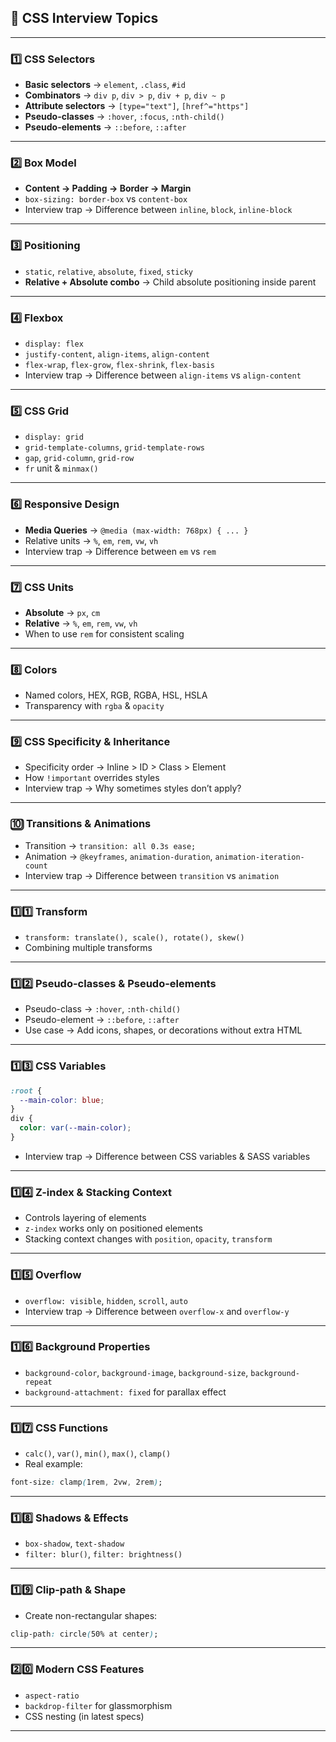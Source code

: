 ## 📌 **CSS Interview Topics**

---

### **1️⃣ CSS Selectors**

* **Basic selectors** → `element`, `.class`, `#id`
* **Combinators** → `div p`, `div > p`, `div + p`, `div ~ p`
* **Attribute selectors** → `[type="text"]`, `[href^="https"]`
* **Pseudo-classes** → `:hover`, `:focus`, `:nth-child()`
* **Pseudo-elements** → `::before`, `::after`

---

### **2️⃣ Box Model**

* **Content → Padding → Border → Margin**
* `box-sizing: border-box` vs `content-box`
* Interview trap → Difference between `inline`, `block`, `inline-block`

---

### **3️⃣ Positioning**

* `static`, `relative`, `absolute`, `fixed`, `sticky`
* **Relative + Absolute combo** → Child absolute positioning inside parent

---

### **4️⃣ Flexbox**

* `display: flex`
* `justify-content`, `align-items`, `align-content`
* `flex-wrap`, `flex-grow`, `flex-shrink`, `flex-basis`
* Interview trap → Difference between `align-items` vs `align-content`

---

### **5️⃣ CSS Grid**

* `display: grid`
* `grid-template-columns`, `grid-template-rows`
* `gap`, `grid-column`, `grid-row`
* `fr` unit & `minmax()`

---

### **6️⃣ Responsive Design**

* **Media Queries** → `@media (max-width: 768px) { ... }`
* Relative units → `%`, `em`, `rem`, `vw`, `vh`
* Interview trap → Difference between `em` vs `rem`

---

### **7️⃣ CSS Units**

* **Absolute** → `px`, `cm`
* **Relative** → `%`, `em`, `rem`, `vw`, `vh`
* When to use `rem` for consistent scaling

---

### **8️⃣ Colors**

* Named colors, HEX, RGB, RGBA, HSL, HSLA
* Transparency with `rgba` & `opacity`

---

### **9️⃣ CSS Specificity & Inheritance**

* Specificity order → Inline > ID > Class > Element
* How `!important` overrides styles
* Interview trap → Why sometimes styles don’t apply?

---

### **🔟 Transitions & Animations**

* Transition → `transition: all 0.3s ease;`
* Animation → `@keyframes`, `animation-duration`, `animation-iteration-count`
* Interview trap → Difference between `transition` vs `animation`

---

### **1️⃣1️⃣ Transform**

* `transform: translate(), scale(), rotate(), skew()`
* Combining multiple transforms

---

### **1️⃣2️⃣ Pseudo-classes & Pseudo-elements**

* Pseudo-class → `:hover`, `:nth-child()`
* Pseudo-element → `::before`, `::after`
* Use case → Add icons, shapes, or decorations without extra HTML

---

### **1️⃣3️⃣ CSS Variables**

```css
:root {
  --main-color: blue;
}
div {
  color: var(--main-color);
}
```

* Interview trap → Difference between CSS variables & SASS variables

---

### **1️⃣4️⃣ Z-index & Stacking Context**

* Controls layering of elements
* `z-index` works only on positioned elements
* Stacking context changes with `position`, `opacity`, `transform`

---

### **1️⃣5️⃣ Overflow**

* `overflow: visible`, `hidden`, `scroll`, `auto`
* Interview trap → Difference between `overflow-x` and `overflow-y`

---

### **1️⃣6️⃣ Background Properties**

* `background-color`, `background-image`, `background-size`, `background-repeat`
* `background-attachment: fixed` for parallax effect

---

### **1️⃣7️⃣ CSS Functions**

* `calc()`, `var()`, `min()`, `max()`, `clamp()`
* Real example:

```css
font-size: clamp(1rem, 2vw, 2rem);
```

---

### **1️⃣8️⃣ Shadows & Effects**

* `box-shadow`, `text-shadow`
* `filter: blur()`, `filter: brightness()`

---

### **1️⃣9️⃣ Clip-path & Shape**

* Create non-rectangular shapes:

```css
clip-path: circle(50% at center);
```

---

### **2️⃣0️⃣ Modern CSS Features**

* `aspect-ratio`
* `backdrop-filter` for glassmorphism
* CSS nesting (in latest specs)

---


